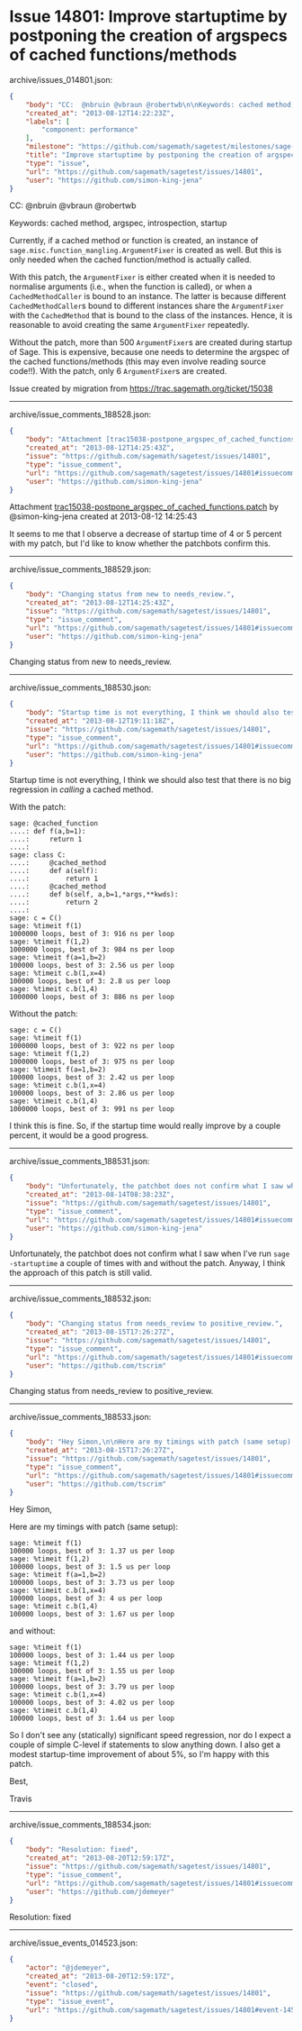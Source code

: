 # Issue 14801: Improve startuptime by postponing the creation of argspecs of cached functions/methods

archive/issues_014801.json:
```json
{
    "body": "CC:  @nbruin @vbraun @robertwb\n\nKeywords: cached method, argspec, introspection, startup\n\nCurrently, if a cached method or function is created, an instance of `sage.misc.function_mangling.ArgumentFixer` is created as well. But this is only needed when the cached function/method is actually called.\n\nWith this patch, the `ArgumentFixer` is either created when it is needed to normalise arguments (i.e., when the function is called), or when a `CachedMethodCaller` is bound to an instance. The latter is because different `CachedMethodCaller`s bound to different instances share the `ArgumentFixer` with the `CachedMethod` that is bound to the class of the instances. Hence, it is reasonable to avoid creating the same `ArgumentFixer` repeatedly.\n\nWithout the patch, more than 500 `ArgumentFixer`s are created during startup of Sage. This is expensive, because one needs to determine the argspec of the cached functions/methods (this may even involve reading source code!!). With the patch, only 6 `ArgumentFixer`s are created.\n\nIssue created by migration from https://trac.sagemath.org/ticket/15038\n\n",
    "created_at": "2013-08-12T14:22:23Z",
    "labels": [
        "component: performance"
    ],
    "milestone": "https://github.com/sagemath/sagetest/milestones/sage-5.12",
    "title": "Improve startuptime by postponing the creation of argspecs of cached functions/methods",
    "type": "issue",
    "url": "https://github.com/sagemath/sagetest/issues/14801",
    "user": "https://github.com/simon-king-jena"
}
```
CC:  @nbruin @vbraun @robertwb

Keywords: cached method, argspec, introspection, startup

Currently, if a cached method or function is created, an instance of `sage.misc.function_mangling.ArgumentFixer` is created as well. But this is only needed when the cached function/method is actually called.

With this patch, the `ArgumentFixer` is either created when it is needed to normalise arguments (i.e., when the function is called), or when a `CachedMethodCaller` is bound to an instance. The latter is because different `CachedMethodCaller`s bound to different instances share the `ArgumentFixer` with the `CachedMethod` that is bound to the class of the instances. Hence, it is reasonable to avoid creating the same `ArgumentFixer` repeatedly.

Without the patch, more than 500 `ArgumentFixer`s are created during startup of Sage. This is expensive, because one needs to determine the argspec of the cached functions/methods (this may even involve reading source code!!). With the patch, only 6 `ArgumentFixer`s are created.

Issue created by migration from https://trac.sagemath.org/ticket/15038





---

archive/issue_comments_188528.json:
```json
{
    "body": "Attachment [trac15038-postpone_argspec_of_cached_functions.patch](tarball://root/attachments/some-uuid/ticket15038/trac15038-postpone_argspec_of_cached_functions.patch) by @simon-king-jena created at 2013-08-12 14:25:43\n\nIt seems to me that I observe a decrease of startup time of 4 or 5 percent with my patch, but I'd like to know whether the patchbots confirm this.",
    "created_at": "2013-08-12T14:25:43Z",
    "issue": "https://github.com/sagemath/sagetest/issues/14801",
    "type": "issue_comment",
    "url": "https://github.com/sagemath/sagetest/issues/14801#issuecomment-188528",
    "user": "https://github.com/simon-king-jena"
}
```

Attachment [trac15038-postpone_argspec_of_cached_functions.patch](tarball://root/attachments/some-uuid/ticket15038/trac15038-postpone_argspec_of_cached_functions.patch) by @simon-king-jena created at 2013-08-12 14:25:43

It seems to me that I observe a decrease of startup time of 4 or 5 percent with my patch, but I'd like to know whether the patchbots confirm this.



---

archive/issue_comments_188529.json:
```json
{
    "body": "Changing status from new to needs_review.",
    "created_at": "2013-08-12T14:25:43Z",
    "issue": "https://github.com/sagemath/sagetest/issues/14801",
    "type": "issue_comment",
    "url": "https://github.com/sagemath/sagetest/issues/14801#issuecomment-188529",
    "user": "https://github.com/simon-king-jena"
}
```

Changing status from new to needs_review.



---

archive/issue_comments_188530.json:
```json
{
    "body": "Startup time is not everything, I think we should also test that there is no big regression in *calling* a cached method.\n\nWith the patch:\n\n```\nsage: @cached_function\n....: def f(a,b=1):\n....:     return 1\n....: \nsage: class C:\n....:     @cached_method\n....:     def a(self):\n....:         return 1\n....:     @cached_method\n....:     def b(self, a,b=1,*args,**kwds):\n....:         return 2\n....:     \nsage: c = C()\nsage: %timeit f(1)\n1000000 loops, best of 3: 916 ns per loop\nsage: %timeit f(1,2)\n1000000 loops, best of 3: 984 ns per loop\nsage: %timeit f(a=1,b=2)\n100000 loops, best of 3: 2.56 us per loop\nsage: %timeit c.b(1,x=4)\n100000 loops, best of 3: 2.8 us per loop\nsage: %timeit c.b(1,4)\n1000000 loops, best of 3: 886 ns per loop\n```\n\n\nWithout the patch:\n\n```\nsage: c = C()\nsage: %timeit f(1)\n1000000 loops, best of 3: 922 ns per loop\nsage: %timeit f(1,2)\n1000000 loops, best of 3: 975 ns per loop\nsage: %timeit f(a=1,b=2)\n100000 loops, best of 3: 2.42 us per loop\nsage: %timeit c.b(1,x=4)\n100000 loops, best of 3: 2.86 us per loop\nsage: %timeit c.b(1,4)\n1000000 loops, best of 3: 991 ns per loop\n```\n\n\nI think this is fine. So, if the startup time would really improve by a couple percent, it would be a good progress.",
    "created_at": "2013-08-12T19:11:18Z",
    "issue": "https://github.com/sagemath/sagetest/issues/14801",
    "type": "issue_comment",
    "url": "https://github.com/sagemath/sagetest/issues/14801#issuecomment-188530",
    "user": "https://github.com/simon-king-jena"
}
```

Startup time is not everything, I think we should also test that there is no big regression in *calling* a cached method.

With the patch:

```
sage: @cached_function
....: def f(a,b=1):
....:     return 1
....: 
sage: class C:
....:     @cached_method
....:     def a(self):
....:         return 1
....:     @cached_method
....:     def b(self, a,b=1,*args,**kwds):
....:         return 2
....:     
sage: c = C()
sage: %timeit f(1)
1000000 loops, best of 3: 916 ns per loop
sage: %timeit f(1,2)
1000000 loops, best of 3: 984 ns per loop
sage: %timeit f(a=1,b=2)
100000 loops, best of 3: 2.56 us per loop
sage: %timeit c.b(1,x=4)
100000 loops, best of 3: 2.8 us per loop
sage: %timeit c.b(1,4)
1000000 loops, best of 3: 886 ns per loop
```


Without the patch:

```
sage: c = C()
sage: %timeit f(1)
1000000 loops, best of 3: 922 ns per loop
sage: %timeit f(1,2)
1000000 loops, best of 3: 975 ns per loop
sage: %timeit f(a=1,b=2)
100000 loops, best of 3: 2.42 us per loop
sage: %timeit c.b(1,x=4)
100000 loops, best of 3: 2.86 us per loop
sage: %timeit c.b(1,4)
1000000 loops, best of 3: 991 ns per loop
```


I think this is fine. So, if the startup time would really improve by a couple percent, it would be a good progress.



---

archive/issue_comments_188531.json:
```json
{
    "body": "Unfortunately, the patchbot does not confirm what I saw when I've run `sage -startuptime` a couple of times with and without the patch. Anyway, I think the approach of this patch is still valid.",
    "created_at": "2013-08-14T08:38:23Z",
    "issue": "https://github.com/sagemath/sagetest/issues/14801",
    "type": "issue_comment",
    "url": "https://github.com/sagemath/sagetest/issues/14801#issuecomment-188531",
    "user": "https://github.com/simon-king-jena"
}
```

Unfortunately, the patchbot does not confirm what I saw when I've run `sage -startuptime` a couple of times with and without the patch. Anyway, I think the approach of this patch is still valid.



---

archive/issue_comments_188532.json:
```json
{
    "body": "Changing status from needs_review to positive_review.",
    "created_at": "2013-08-15T17:26:27Z",
    "issue": "https://github.com/sagemath/sagetest/issues/14801",
    "type": "issue_comment",
    "url": "https://github.com/sagemath/sagetest/issues/14801#issuecomment-188532",
    "user": "https://github.com/tscrim"
}
```

Changing status from needs_review to positive_review.



---

archive/issue_comments_188533.json:
```json
{
    "body": "Hey Simon,\n\nHere are my timings with patch (same setup):\n\n```\nsage: %timeit f(1)\n100000 loops, best of 3: 1.37 us per loop\nsage: %timeit f(1,2)\n100000 loops, best of 3: 1.5 us per loop\nsage: %timeit f(a=1,b=2)\n100000 loops, best of 3: 3.73 us per loop\nsage: %timeit c.b(1,x=4)\n100000 loops, best of 3: 4 us per loop\nsage: %timeit c.b(1,4)\n100000 loops, best of 3: 1.67 us per loop\n```\n\nand without:\n\n```\nsage: %timeit f(1)\n100000 loops, best of 3: 1.44 us per loop\nsage: %timeit f(1,2)\n100000 loops, best of 3: 1.55 us per loop\nsage: %timeit f(a=1,b=2)\n100000 loops, best of 3: 3.79 us per loop\nsage: %timeit c.b(1,x=4)\n100000 loops, best of 3: 4.02 us per loop\nsage: %timeit c.b(1,4)\n100000 loops, best of 3: 1.64 us per loop\n```\n\nSo I don't see any (statically) significant speed regression, nor do I expect a couple of simple C-level if statements to slow anything down. I also get a modest startup-time improvement of about 5%, so I'm happy with this patch.\n\nBest,\n\nTravis",
    "created_at": "2013-08-15T17:26:27Z",
    "issue": "https://github.com/sagemath/sagetest/issues/14801",
    "type": "issue_comment",
    "url": "https://github.com/sagemath/sagetest/issues/14801#issuecomment-188533",
    "user": "https://github.com/tscrim"
}
```

Hey Simon,

Here are my timings with patch (same setup):

```
sage: %timeit f(1)
100000 loops, best of 3: 1.37 us per loop
sage: %timeit f(1,2)
100000 loops, best of 3: 1.5 us per loop
sage: %timeit f(a=1,b=2)
100000 loops, best of 3: 3.73 us per loop
sage: %timeit c.b(1,x=4)
100000 loops, best of 3: 4 us per loop
sage: %timeit c.b(1,4)
100000 loops, best of 3: 1.67 us per loop
```

and without:

```
sage: %timeit f(1)
100000 loops, best of 3: 1.44 us per loop
sage: %timeit f(1,2)
100000 loops, best of 3: 1.55 us per loop
sage: %timeit f(a=1,b=2)
100000 loops, best of 3: 3.79 us per loop
sage: %timeit c.b(1,x=4)
100000 loops, best of 3: 4.02 us per loop
sage: %timeit c.b(1,4)
100000 loops, best of 3: 1.64 us per loop
```

So I don't see any (statically) significant speed regression, nor do I expect a couple of simple C-level if statements to slow anything down. I also get a modest startup-time improvement of about 5%, so I'm happy with this patch.

Best,

Travis



---

archive/issue_comments_188534.json:
```json
{
    "body": "Resolution: fixed",
    "created_at": "2013-08-20T12:59:17Z",
    "issue": "https://github.com/sagemath/sagetest/issues/14801",
    "type": "issue_comment",
    "url": "https://github.com/sagemath/sagetest/issues/14801#issuecomment-188534",
    "user": "https://github.com/jdemeyer"
}
```

Resolution: fixed



---

archive/issue_events_014523.json:
```json
{
    "actor": "@jdemeyer",
    "created_at": "2013-08-20T12:59:17Z",
    "event": "closed",
    "issue": "https://github.com/sagemath/sagetest/issues/14801",
    "type": "issue_event",
    "url": "https://github.com/sagemath/sagetest/issues/14801#event-14523"
}
```
